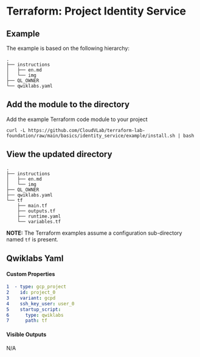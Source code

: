 # Terraform: Project Identity Service 

## Example

The example is based on the following hierarchy:

```
.
├── instructions
│   ├── en.md
│   └── img
├── QL_OWNER
└── qwiklabs.yaml 
```

## Add the module to the directory
Add the example Terraform code module to your project
```
curl -L https://github.com/CloudVLab/terraform-lab-foundation/raw/main/basics/identity_service/example/install.sh | bash
```

## View the updated directory
```
.
├── instructions
│   ├── en.md
│   └── img
├── QL_OWNER
├── qwiklabs.yaml
└── tf
    ├── main.tf
    ├── outputs.tf
    ├── runtime.yaml
    └── variables.tf
```

__NOTE:__ The Terraform examples assume a configuration sub-directory 
named `tf` is present.

## Qwiklabs Yaml

#### Custom Properties

```yaml
1  - type: gcp_project
2    id: project_0
3    variant: gcpd
4    ssh_key_user: user_0
5    startup_script:
6      type: qwiklabs
7      path: tf
```

#### Visible Outputs

N/A
